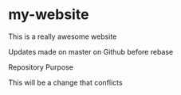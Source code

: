 # my-website

This is a really awesome website

Updates made on master on Github before rebase

 Repository Purpose

This will be a change that conflicts
